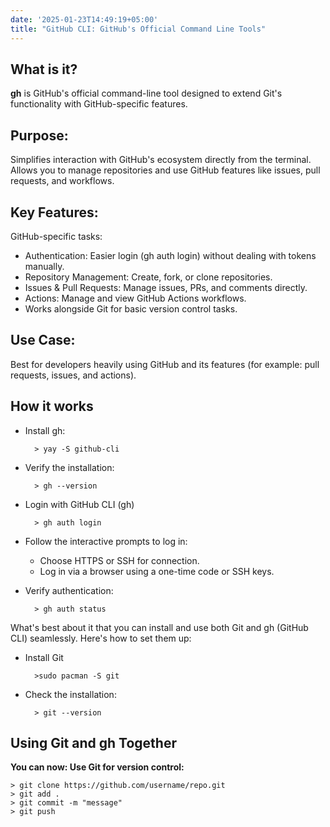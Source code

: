 ```yaml
---
date: '2025-01-23T14:49:19+05:00'
title: "GitHub CLI: GitHub's Official Command Line Tools"
---
```


## What is it?

**gh** is GitHub's official command-line tool designed to extend Git's functionality with GitHub-specific features.

## Purpose:

Simplifies interaction with GitHub's ecosystem directly from the terminal. Allows you to manage repositories and use GitHub features like issues, pull requests, and workflows.

## Key Features:

GitHub-specific tasks:
- Authentication: Easier login (gh auth login) without dealing with tokens manually.
- Repository Management: Create, fork, or clone repositories.
- Issues & Pull Requests: Manage issues, PRs, and comments directly.
- Actions: Manage and view GitHub Actions workflows.
- Works alongside Git for basic version control tasks.

## Use Case:

Best for developers heavily using GitHub and its features (for example: pull requests, issues, and actions).

## How it works
- Install gh:

        > yay -S github-cli

- Verify the installation:

        > gh --version

- Login with GitHub CLI (gh)

        > gh auth login

- Follow the interactive prompts to log in:

    - Choose HTTPS or SSH for connection.
    - Log in via a browser using a one-time code or SSH keys.

- Verify authentication:

        > gh auth status

What's best about it that you can install and use both Git and gh (GitHub CLI) seamlessly. Here's how to set them up:

- Install Git
        
        >sudo pacman -S git

- Check the installation:
        
        > git --version

## Using Git and gh Together

**You can now: Use Git for version control:**

    > git clone https://github.com/username/repo.git
    > git add .
    > git commit -m "message"
    > git push




